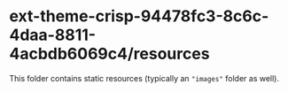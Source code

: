 # ext-theme-crisp-94478fc3-8c6c-4daa-8811-4acbdb6069c4/resources

This folder contains static resources (typically an `"images"` folder as well).
